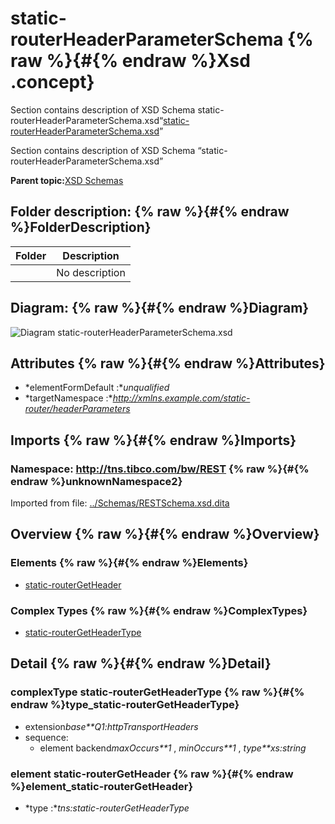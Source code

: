 # static-routerHeaderParameterSchema {% raw %}{#{% endraw %}Xsd .concept}

Section contains description of XSD Schema static-routerHeaderParameterSchema.xsd“[static-routerHeaderParameterSchema.xsd](static-routerHeaderParameterSchema.xsd)”

Section contains description of XSD Schema “static-routerHeaderParameterSchema.xsd”

**Parent topic:**[XSD Schemas](../../../projects/com.odido-rfp-demo/common/xsd.md)

## Folder description: {% raw %}{#{% endraw %}FolderDescription}

|Folder|Description|
|------|-----------|
| |No description|

## Diagram: {% raw %}{#{% endraw %}Diagram}

![Diagram
              static-routerHeaderParameterSchema.xsd](static-routerHeaderParameterSchema.xsd.png)

## Attributes {% raw %}{#{% endraw %}Attributes}

-   *elementFormDefault :**unqualified*
-   *targetNamespace :**http://xmlns.example.com/static-router/headerParameters*

## Imports {% raw %}{#{% endraw %}Imports}

### Namespace: http://tns.tibco.com/bw/REST {% raw %}{#{% endraw %}unknownNamespace2}

Imported from file: [../Schemas/RESTSchema.xsd.dita](RESTSchema.xsd.md)

## Overview {% raw %}{#{% endraw %}Overview}

### Elements {% raw %}{#{% endraw %}Elements}

-   [static-routerGetHeader](#element_static-routerGetHeader)

### Complex Types {% raw %}{#{% endraw %}ComplexTypes}

-   [static-routerGetHeaderType](#type_static-routerGetHeaderType)

## Detail {% raw %}{#{% endraw %}Detail}

### complexType static-routerGetHeaderType {% raw %}{#{% endraw %}type_static-routerGetHeaderType}

-   extension*base**Q1:httpTransportHeaders*
-   sequence:
    -   element backend*maxOccurs**1* , *minOccurs**1* , *type**xs:string*

### element static-routerGetHeader {% raw %}{#{% endraw %}element_static-routerGetHeader}

-   *type :**tns:static-routerGetHeaderType*

